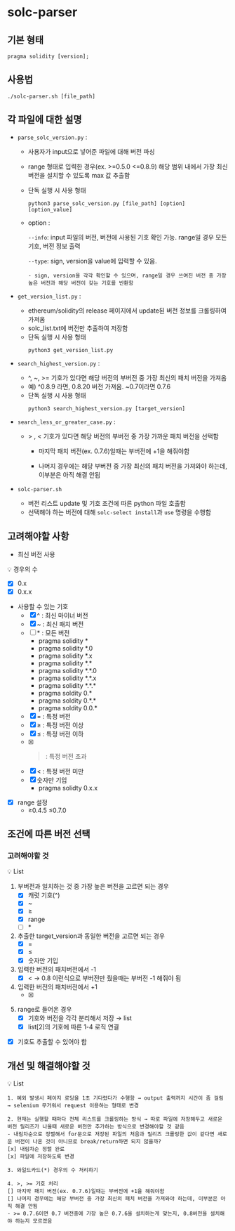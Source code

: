 # solc-parser

## 기본 형태

```solidity
pragma solidity [version];
```

## 사용법

```shell
./solc-parser.sh [file_path]
```

## 각 파일에 대한 설명

- `parse_solc_version.py` :

  - 사용자가 input으로 넣어준 파일에 대해 버전 파싱
  - range 형태로 입력한 경우(ex. >=0.5.0 <=0.8.9) 해당 범위 내에서 가장 최신 버전을 설치할 수 있도록 max 값 추출함
  - 단독 실행 시 사용 형태
    ```shell
    python3 parse_solc_version.py [file_path] [option] [option_value]
    ```
  - option :

    `--info`: input 파일의 버전, 버전에 사용된 기호 확인 가능. range일 경우 모든 기호, 버전 정보 출력

    `--type`: sign, version을 value에 입력할 수 있음.

        - sign, version을 각각 확인할 수 있으며, range일 경우 쓰여진 버전 중 가장 높은 버전과 해당 버전이 갖는 기호를 반환함

- `get_version_list.py` :

  - ethereum/solidity의 release 페이지에서 update된 버전 정보를 크롤링하여 가져옴
  - solc_list.txt에 버전만 추출하여 저장함
  - 단독 실행 시 사용 형태
    ```shell
    python3 get_version_list.py
    ```

- `search_highest_version.py` :

  - ^, ~, >= 기호가 있다면 해당 버전의 부버전 중 가장 최신의 패치 버전을 가져옴
  - 예) ^0.8.9 라면, 0.8.20 버전 가져옴. ~0.7이라면 0.7.6
  - 단독 실행 시 사용 형태
    ```shell
    python3 search_highest_version.py [target_version]
    ```

- `search_less_or_greater_case.py` :

  - \> , < 기호가 있다면 해당 버전의 부버전 중 가장 가까운 패치 버전을 선택함

    - 마지막 패치 버전(ex. 0.7.6)일때는 부버전에 +1을 해줘야함

    - 나머지 경우에는 해당 부버전 중 가장 최신의 패치 버전을 가져와야 하는데, 이부분은 아직 해결 안됨

- `solc-parser.sh`
  - 버전 리스트 update 및 기호 조건에 따른 python 파일 호출함
  - 선택해야 하는 버전에 대해 `solc-select install`과 `use` 명령을 수행함

## 고려해야할 사항

- 최신 버전 사용

<aside>
💡 경우의 수

- [x] 0.x
- [x] 0.x.x
- 사용할 수 있는 기호
  - [x] ^ : 최신 마이너 버전
  - [x] ~ : 최신 패치 버전
  - [ ] \* : 모든 버전
    - pragma solidity \*
    - pragma solidity \*.0
    - pragma solidity \*.x
    - pragma solidity \*.\*
    - pragma solidity \*.\*.0
    - pragma solidity \*.\*.x
    - pragma solidity \*.\*.\*
    - pragma soldity 0.\*
    - pragma soldity 0.\*.\*
    - pragma soldity 0.0.\*
  - [x] = : 특정 버전
  - [x] ≥ : 특정 버전 이상
  - [x] ≤ : 특정 버전 이하
  - [x] > : 특정 버전 초과
  - [x] < : 특정 버전 미만
  - [x] 숫자만 기입
    - pragma solidty 0.x.x
- [x] range 설정
  - ≥0.4.5 ≤0.7.0

</aside>

## 조건에 따른 버전 선택

### 고려해야할 것

<aside>
💡 List

1. 부버전과 일치하는 것 중 가장 높은 버전을 고르면 되는 경우
   - [x] 캐럿 기호(^)
   - [x] ~
   - [x] ≥
   - [x] range
   - [ ] \*
2. 추출한 target_version과 동일한 버전을 고르면 되는 경우
   - [x] =
   - [x] ≤
   - [x] 숫자만 기입
3. 입력한 버전의 패치버전에서 -1
   - [x] <
         → 0.8 이런식으로 부버전만 줬을때는 부버전 -1 해줘야 됨
4. 입력한 버전의 패치버전에서 +1
   - [x] >
5. range로 들어온 경우
   - [x] 기호와 버전을 각각 분리해서 저장 → list
   - [x] list[2]의 기호에 따른 1-4 로직 연결

- [x] 기호도 추출할 수 있어야 함
</aside>

## 개선 및 해결해야할 것

<aside>
💡 List

    1. 예외 발생시 페이지 로딩을 1초 기다렸다가 수행함 → output 출력까지 시간이 좀 걸림
    → selenium 무거워서 request 이용하는 형태로 변경

    2. 현재는 실행할 때마다 전체 리스트를 크롤링하는 방식 → 따로 파일에 저장해두고 새로운 버전 릴리즈가 나올때 새로운 버전만 추가하는 방식으로 변경해야할 것 같음
    - 내림차순으로 정렬해서 for문으로 저장된 파일의 처음과 릴리즈 크롤링한 값이 같다면 새로운 버전이 나온 것이 아니므로 break/return하면 되지 않을까?
    [x] 내림차순 정렬 완료
    [x] 파일에 저장하도록 변경

    3. 와일드카드(*) 경우의 수 처리하기

    4. >, >= 기호 처리
    [] 마지막 패치 버전(ex. 0.7.6)일때는 부버전에 +1을 해줘야함
    [] 나머지 경우에는 해당 부버전 중 가장 최신의 패치 버전을 가져와야 하는데, 이부분은 아직 해결 안됨
    - >= 0.7.6이면 0.7 버전중에 가장 높은 0.7.6을 설치하는게 맞는지, 0.8버전을 설치해야 하는지 모르겠음

</aside>
